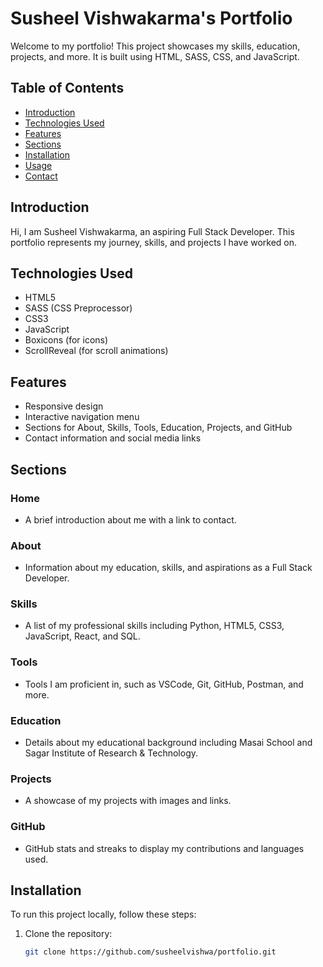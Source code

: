 # Susheel Vishwakarma's Portfolio

Welcome to my portfolio! This project showcases my skills, education, projects, and more. It is built using HTML, SASS, CSS, and JavaScript.

## Table of Contents

- [Introduction](#introduction)
- [Technologies Used](#technologies-used)
- [Features](#features)
- [Sections](#sections)
- [Installation](#installation)
- [Usage](#usage)
- [Contact](#contact)

## Introduction

Hi, I am Susheel Vishwakarma, an aspiring Full Stack Developer. This portfolio represents my journey, skills, and projects I have worked on.

## Technologies Used

- HTML5
- SASS (CSS Preprocessor)
- CSS3
- JavaScript
- Boxicons (for icons)
- ScrollReveal (for scroll animations)

## Features

- Responsive design
- Interactive navigation menu
- Sections for About, Skills, Tools, Education, Projects, and GitHub
- Contact information and social media links

## Sections

### Home
- A brief introduction about me with a link to contact.

### About
- Information about my education, skills, and aspirations as a Full Stack Developer.

### Skills
- A list of my professional skills including Python, HTML5, CSS3, JavaScript, React, and SQL.

### Tools
- Tools I am proficient in, such as VSCode, Git, GitHub, Postman, and more.

### Education
- Details about my educational background including Masai School and Sagar Institute of Research & Technology.

### Projects
- A showcase of my projects with images and links.

### GitHub
- GitHub stats and streaks to display my contributions and languages used.

## Installation

To run this project locally, follow these steps:

1. Clone the repository:
   ```bash
   git clone https://github.com/susheelvishwa/portfolio.git